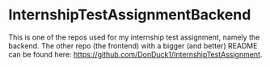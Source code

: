 # InternshipTestAssignmentBackend
This is one of the repos used for my internship test assignment, namely the backend. The other repo (the frontend) with a bigger (and better) README can be found here: https://github.com/DonDuck1/InternshipTestAssignment.